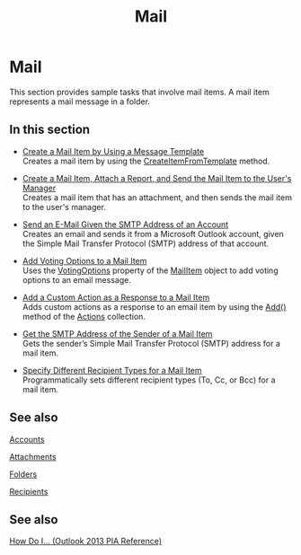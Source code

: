 ﻿---
title: Mail
TOCTitle: Mail
ms:assetid: 7eddd53c-a598-4dc1-b555-fd3af1236402
ms:mtpsurl: https://msdn.microsoft.com/en-us/library/Ff184619(v=office.15)
ms:contentKeyID: 55119864
ms.date: 07/24/2014
mtps_version: v=office.15
---

# Mail

This section provides sample tasks that involve mail items. A mail item represents a mail message in a folder.

## In this section

  - [Create a Mail Item by Using a Message Template](how-to-create-a-mail-item-by-using-a-message-template.md)  
    Creates a mail item by using the [CreateItemFromTemplate](https://msdn.microsoft.com/en-us/library/bb611329\(v=office.15\)) method.

  - [Create a Mail Item, Attach a Report, and Send the Mail Item to the User's Manager](how-to-create-a-mail-item-attach-a-report-and-send-the-mail-item-to-the-user-s-manager.md)  
    Creates a mail item that has an attachment, and then sends the mail item to the user's manager.

  - [Send an E-Mail Given the SMTP Address of an Account](how-to-send-an-e-mail-given-the-smtp-address-of-an-account.md)  
    Creates an email and sends it from a Microsoft Outlook account, given the Simple Mail Transfer Protocol (SMTP) address of that account.

  - [Add Voting Options to a Mail Item](how-to-add-voting-options-to-a-mail-item.md)  
    Uses the [VotingOptions](https://msdn.microsoft.com/en-us/library/bb652695\(v=office.15\)) property of the [MailItem](https://msdn.microsoft.com/en-us/library/bb643865\(v=office.15\)) object to add voting options to an email message.

  - [Add a Custom Action as a Response to a Mail Item](how-to-add-a-custom-action-as-a-response-to-a-mail-item.md)  
    Adds custom actions as a response to an email item by using the [Add()](https://msdn.microsoft.com/en-us/library/bb612077\(v=office.15\)) method of the [Actions](https://msdn.microsoft.com/en-us/library/bb611963\(v=office.15\)) collection.

  - [Get the SMTP Address of the Sender of a Mail Item](how-to-get-the-smtp-address-of-the-sender-of-a-mail-item.md)  
    Gets the sender’s Simple Mail Transfer Protocol (SMTP) address for a mail item.

  - [Specify Different Recipient Types for a Mail Item](how-to-specify-different-recipient-types-for-a-mail-item.md)  
    Programmatically sets different recipient types (To, Cc, or Bcc) for a mail item.

## See also

[Accounts](accounts.md)

[Attachments](attachments.md)

[Folders](folders.md)

[Recipients](recipients.md)

## See also



[How Do I... (Outlook 2013 PIA Reference)](how-do-i-outlook-2013-pia-reference.md)

